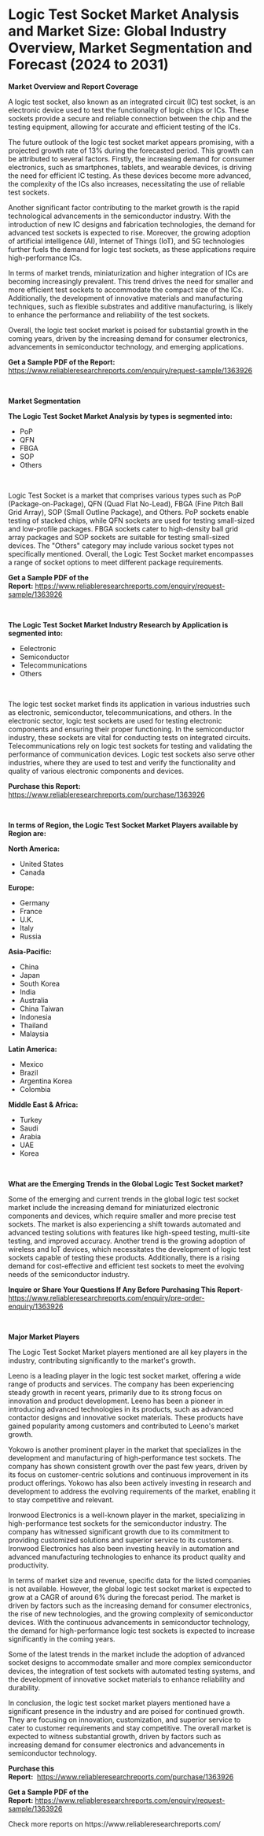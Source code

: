 <p><h1>Logic Test Socket Market Analysis and Market Size: Global Industry Overview, Market Segmentation and Forecast (2024 to 2031)</h1></p><p><strong>Market Overview and Report Coverage</strong></p>
<p><p>A logic test socket, also known as an integrated circuit (IC) test socket, is an electronic device used to test the functionality of logic chips or ICs. These sockets provide a secure and reliable connection between the chip and the testing equipment, allowing for accurate and efficient testing of the ICs.</p><p>The future outlook of the logic test socket market appears promising, with a projected growth rate of 13% during the forecasted period. This growth can be attributed to several factors. Firstly, the increasing demand for consumer electronics, such as smartphones, tablets, and wearable devices, is driving the need for efficient IC testing. As these devices become more advanced, the complexity of the ICs also increases, necessitating the use of reliable test sockets.</p><p>Another significant factor contributing to the market growth is the rapid technological advancements in the semiconductor industry. With the introduction of new IC designs and fabrication technologies, the demand for advanced test sockets is expected to rise. Moreover, the growing adoption of artificial intelligence (AI), Internet of Things (IoT), and 5G technologies further fuels the demand for logic test sockets, as these applications require high-performance ICs.</p><p>In terms of market trends, miniaturization and higher integration of ICs are becoming increasingly prevalent. This trend drives the need for smaller and more efficient test sockets to accommodate the compact size of the ICs. Additionally, the development of innovative materials and manufacturing techniques, such as flexible substrates and additive manufacturing, is likely to enhance the performance and reliability of the test sockets.</p><p>Overall, the logic test socket market is poised for substantial growth in the coming years, driven by the increasing demand for consumer electronics, advancements in semiconductor technology, and emerging applications.</p></p>
<p><strong>Get a Sample PDF of the Report:</strong> <a href="https://www.reliableresearchreports.com/enquiry/request-sample/1363926">https://www.reliableresearchreports.com/enquiry/request-sample/1363926</a></p>
<p>&nbsp;</p>
<p><strong>Market Segmentation</strong></p>
<p><strong>The Logic Test Socket Market Analysis by types is segmented into:</strong></p>
<p><ul><li>PoP</li><li>QFN</li><li>FBGA</li><li>SOP</li><li>Others</li></ul></p>
<p>&nbsp;</p>
<p><p>Logic Test Socket is a market that comprises various types such as PoP (Package-on-Package), QFN (Quad Flat No-Lead), FBGA (Fine Pitch Ball Grid Array), SOP (Small Outline Package), and Others. PoP sockets enable testing of stacked chips, while QFN sockets are used for testing small-sized and low-profile packages. FBGA sockets cater to high-density ball grid array packages and SOP sockets are suitable for testing small-sized devices. The "Others" category may include various socket types not specifically mentioned. Overall, the Logic Test Socket market encompasses a range of socket options to meet different package requirements.</p></p>
<p><strong>Get a Sample PDF of the Report:</strong>&nbsp;<a href="https://www.reliableresearchreports.com/enquiry/request-sample/1363926">https://www.reliableresearchreports.com/enquiry/request-sample/1363926</a></p>
<p>&nbsp;</p>
<p><strong>The Logic Test Socket Market Industry Research by Application is segmented into:</strong></p>
<p><ul><li>Eelectronic</li><li>Semiconductor</li><li>Telecommunications</li><li>Others</li></ul></p>
<p>&nbsp;</p>
<p><p>The logic test socket market finds its application in various industries such as electronic, semiconductor, telecommunications, and others. In the electronic sector, logic test sockets are used for testing electronic components and ensuring their proper functioning. In the semiconductor industry, these sockets are vital for conducting tests on integrated circuits. Telecommunications rely on logic test sockets for testing and validating the performance of communication devices. Logic test sockets also serve other industries, where they are used to test and verify the functionality and quality of various electronic components and devices.</p></p>
<p><strong>Purchase this Report:</strong>&nbsp; <a href="https://www.reliableresearchreports.com/purchase/1363926">https://www.reliableresearchreports.com/purchase/1363926</a></p>
<p>&nbsp;</p>
<p><strong>In terms of Region, the Logic Test Socket Market Players available by Region are:</strong></p>
<p>
    <p> <strong> North America: </strong>
        <ul>
            <li>United States</li>
            <li>Canada</li>
        </ul>
        </p> 
    <p> <strong> Europe: </strong>
        <ul>
            <li>Germany</li>
            <li>France</li>
            <li>U.K.</li>
            <li>Italy</li>
            <li>Russia</li>
        </ul>
        </p> 
    <p> <strong> Asia-Pacific: </strong>
        <ul>
            <li>China</li>
            <li>Japan</li>
            <li>South Korea</li>
            <li>India</li>
            <li>Australia</li>
            <li>China Taiwan</li>
            <li>Indonesia</li>
            <li>Thailand</li>
            <li>Malaysia</li>
        </ul>
        </p> 
    <p> <strong> Latin America: </strong>
        <ul>
            <li>Mexico</li>
            <li>Brazil</li>
            <li>Argentina Korea</li>
            <li>Colombia</li>
        </ul>
        </p> 
    <p> <strong> Middle East & Africa: </strong>
        <ul>
            <li>Turkey</li>
            <li>Saudi</li>
            <li>Arabia</li>
            <li>UAE</li>
            <li>Korea</li>
        </ul>
    </p>
    </p>
<p>&nbsp;</p>
<p><strong>What are the Emerging Trends in the Global Logic Test Socket market?</strong></p>
<p><p>Some of the emerging and current trends in the global logic test socket market include the increasing demand for miniaturized electronic components and devices, which require smaller and more precise test sockets. The market is also experiencing a shift towards automated and advanced testing solutions with features like high-speed testing, multi-site testing, and improved accuracy. Another trend is the growing adoption of wireless and IoT devices, which necessitates the development of logic test sockets capable of testing these products. Additionally, there is a rising demand for cost-effective and efficient test sockets to meet the evolving needs of the semiconductor industry.</p></p>
<p><strong>Inquire or Share Your Questions If Any Before Purchasing This Report</strong>- <a href="https://www.reliableresearchreports.com/enquiry/pre-order-enquiry/1363926">https://www.reliableresearchreports.com/enquiry/pre-order-enquiry/1363926</a></p>
<p>&nbsp;</p>
<p><strong>Major Market Players</strong></p>
<p><p>The Logic Test Socket Market players mentioned are all key players in the industry, contributing significantly to the market's growth. </p><p>Leeno is a leading player in the logic test socket market, offering a wide range of products and services. The company has been experiencing steady growth in recent years, primarily due to its strong focus on innovation and product development. Leeno has been a pioneer in introducing advanced technologies in its products, such as advanced contactor designs and innovative socket materials. These products have gained popularity among customers and contributed to Leeno's market growth.</p><p>Yokowo is another prominent player in the market that specializes in the development and manufacturing of high-performance test sockets. The company has shown consistent growth over the past few years, driven by its focus on customer-centric solutions and continuous improvement in its product offerings. Yokowo has also been actively investing in research and development to address the evolving requirements of the market, enabling it to stay competitive and relevant.</p><p>Ironwood Electronics is a well-known player in the market, specializing in high-performance test sockets for the semiconductor industry. The company has witnessed significant growth due to its commitment to providing customized solutions and superior service to its customers. Ironwood Electronics has also been investing heavily in automation and advanced manufacturing technologies to enhance its product quality and productivity.</p><p>In terms of market size and revenue, specific data for the listed companies is not available. However, the global logic test socket market is expected to grow at a CAGR of around 6% during the forecast period. The market is driven by factors such as the increasing demand for consumer electronics, the rise of new technologies, and the growing complexity of semiconductor devices. With the continuous advancements in semiconductor technology, the demand for high-performance logic test sockets is expected to increase significantly in the coming years.</p><p>Some of the latest trends in the market include the adoption of advanced socket designs to accommodate smaller and more complex semiconductor devices, the integration of test sockets with automated testing systems, and the development of innovative socket materials to enhance reliability and durability.</p><p>In conclusion, the logic test socket market players mentioned have a significant presence in the industry and are poised for continued growth. They are focusing on innovation, customization, and superior service to cater to customer requirements and stay competitive. The overall market is expected to witness substantial growth, driven by factors such as increasing demand for consumer electronics and advancements in semiconductor technology.</p></p>
<p><strong>Purchase this Report:</strong>&nbsp;&nbsp;<a href="https://www.reliableresearchreports.com/purchase/1363926">https://www.reliableresearchreports.com/purchase/1363926</a></p>
<p></p>
<p><strong>Get a Sample PDF of the Report:</strong>&nbsp;<a href="https://www.reliableresearchreports.com/enquiry/request-sample/1363926">https://www.reliableresearchreports.com/enquiry/request-sample/1363926</a></p>
<p>Check more reports on https://www.reliableresearchreports.com/</p>